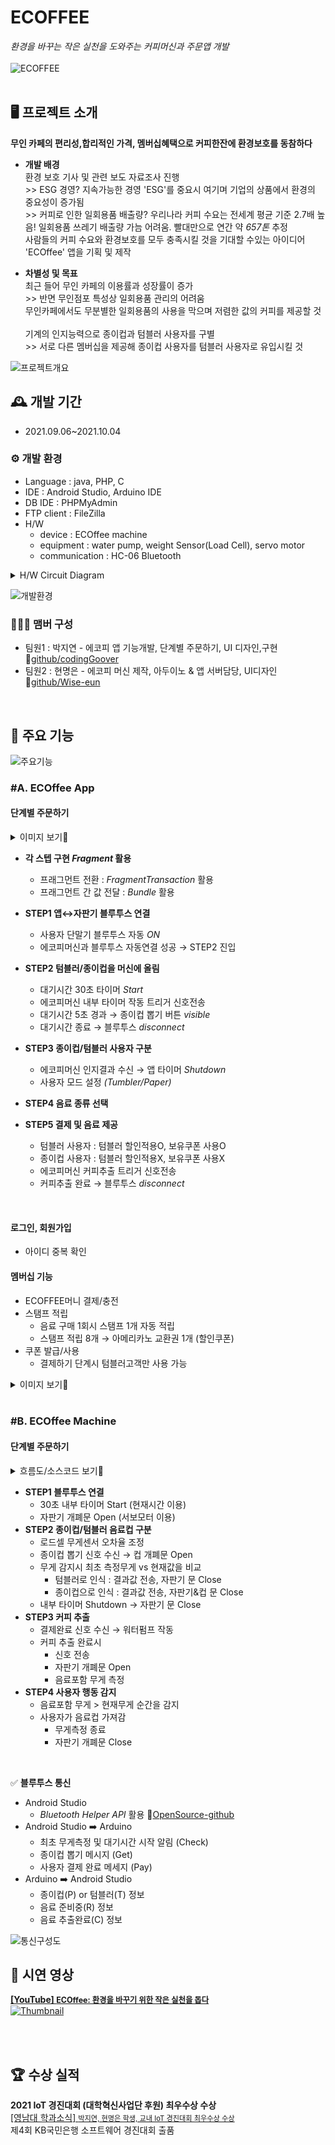# ECOFFEE
*환경을 바꾸는 작은 실천을 도와주는 커피머신과 주문앱 개발*
<br>
<br>
![ECOFFEE](https://github.com/EcoffeeProject/EcoffeeApp/blob/master/images/ecoffee_project.jpg)
<br>
<br>

## 🖥️ 프로젝트 소개
**무인 카페의 편리성,합리적인 가격, 멤버십혜택으로 커피한잔에 환경보호를 동참하다**
- **개발 배경**
<br>환경 보호 기사 및 관련 보도 자료조사 진행 
<br>>> ESG 경영? 지속가능한 경영 'ESG'를 중요시 여기며 기업의 상품에서 환경의 중요성이 증가됨 
<br>>> 커피로 인한 일회용품 배출량? 우리나라 커피 수요는 전세계 평균 기준 2.7배 높음! 일회용품 쓰레기 배출량 가늠 어려움. 빨대만으로 연간 약 *657톤* 추정 
<br> 사람들의 커피 수요와 환경보호를 모두 충족시킬 것을 기대할 수있는 아이디어 'ECOffee' 앱을 기획 및 제작

- **차별성 및 목표**
<br>최근 들어 무인 카페의 이용률과 성장률이 증가
<br>>> 반면 무인점포 특성상 일회용품 관리의 어려움
<br>무인카페에서도 무분별한 일회용품의 사용을 막으며 저렴한 값의 커피를 제공할 것  
<br>기계의 인지능력으로 종이컵과 텀블러 사용자를 구별
<br>>> 서로 다른 멤버십을 제공해 종이컵 사용자를 텀블러 사용자로 유입시킬 것

![프로젝트개요](https://github.com/EcoffeeProject/EcoffeeApp/blob/master/images/machine.png)

## 🕰️ 개발 기간
* 2021.09.06~2021.10.04

### ⚙️ 개발 환경
- Language : java, PHP, C
- IDE :  Android Studio, Arduino IDE
- DB IDE : PHPMyAdmin
- FTP client : FileZilla
- H/W 
    - device : ECOffee machine
    - equipment : water pump, weight Sensor(Load Cell), servo motor
    - communication : HC-06 Bluetooth
<details>
<summary>H/W Circuit Diagram</summary>

![회로도](https://github.com/EcoffeeProject/EcoffeeApp/blob/master/images/hw.jpg)

</details>

![개발환경](https://github.com/EcoffeeProject/EcoffeeApp/blob/master/images/devlop_system.jpg)

### 🧑‍🤝‍🧑 맴버 구성
 - 팀원1 : 박지연 - 에코피 앱 기능개발, 단계별 주문하기, UI 디자인,구현 🔗[github/codingGoover](https://github.com/codingGoover)
 - 팀원2 : 현명은 - 에코피 머신 제작, 아두이노 & 앱 서버담당, UI디자인  🔗[github/Wise-eun](https://github.com/Wise-eun)
 <br>

## 📌 주요 기능
![주요기능](https://github.com/EcoffeeProject/EcoffeeApp/blob/master/images/app_storyboard.png)
<br>

### **#A. ECOffee App**

#### 단계별 주문하기
<details>
<summary>이미지 보기🔎</summary>

![주문기능](https://github.com/EcoffeeProject/EcoffeeApp/blob/master/images/order_background.png)

</details>

- **각 스텝 구현 *Fragment* 활용**
    - 프래그먼트 전환 : *FragmentTransaction* 활용
    - 프래그먼트 간 값 전달 : *Bundle* 활용
      
- **STEP1 앱↔자판기 블루투스 연결**
    - 사용자 단말기 블루투스 자동 *ON* 
    - 에코피머신과 블루투스 자동연결 성공 → STEP2 진입
- **STEP2 텀블러/종이컵을 머신에 올림** 
    - 대기시간 30초 타이머 *Start*
    - 에코피머신 내부 타이머 작동 트리거 신호전송
    - 대기시간 5초 경과 → 종이컵 뽑기 버튼 *visible*
    - 대기시간 종료 → 블루투스 *disconnect* 
- **STEP3 종이컵/텀블러 사용자 구분**
    - 에코피머신 인지결과 수신 → 앱 타이머 *Shutdown* 
    - 사용자 모드 설정 *(Tumbler/Paper)*
- **STEP4 음료 종류 선택**
- **STEP5 결제 및 음료 제공**
    - 텀블러 사용자 : 텀블러 할인적용O, 보유쿠폰 사용O
    - 종이컵 사용자 : 텀블러 할인적용X, 보유쿠폰 사용X
    - 에코피머신 커피추출 트리거 신호전송
    - 커피추출 완료 → 블루투스 *disconnect*

<br>

#### 로그인, 회원가입
- 아이디 중복 확인

#### 멤버십 기능
- ECOFFEE머니 결제/충전
- 스탬프 적립
    - 음료 구매 1회시 스탬프 1개 자동 적립
    - 스탬프 적립 8개 → 아메리카노 교환권 1개 (할인쿠폰) 
- 쿠폰 발급/사용
    - 결제하기 단계시 텀블러고객만 사용 가능
<details>
<summary>이미지 보기🔎</summary>

![멤버십기능](https://github.com/EcoffeeProject/EcoffeeApp/blob/master/images/remain_background.png)

</details>
<br>

### **#B. ECOffee Machine** 
#### 단계별 주문하기
<details>
<summary>흐름도/소스코드 보기🔎</summary>

![단계별주문](https://github.com/EcoffeeProject/EcoffeeApp/blob/master/images/ordersystem.png)
<br>

🔗[**Arduino Source Code**](https://github.com/EcoffeeProject/EcoffeeApp/blob/master/ECOFFEE%20Machine/ECOFFEE%20Machine.ino)

</details>

- **STEP1 블루투스 연결**
    - 30초 내부 타이머 Start (현재시간 이용)
    - 자판기 개폐문 Open (서보모터 이용)
- **STEP2 종이컵/텀블러 음료컵 구분**
    - 로드셀 무게센서 오차율 조정
    - 종이컵 뽑기 신호 수신 → 컵 개폐문 Open
    - 무게 감지시 최초 측정무게 vs 현재값을 비교
        - 텀블러로 인식 : 결과값 전송, 자판기 문 Close 
        - 종이컵으로 인식 : 결과값 전송, 자판기&컵 문 Close
    - 내부 타이머 Shutdown → 자판기 문 Close
- **STEP3 커피 추출** 
    - 결제완료 신호 수신 → 워터펌프 작동  
    - 커피 추출 완료시 
        - 신호 전송
        - 자판기 개폐문 Open
        - 음료포함 무게 측정 
- **STEP4 사용자 행동 감지**
    - 음료포함 무게 > 현재무게 순간을 감지
    - 사용자가 음료컵 가져감
        - 무게측정 종료  
        - 자판기 개폐문 Close

<br>

✅ **블루투스 통신**
- Android Studio
    - *Bluetooth Helper API* 활용 🔗[OpenSource-github](https://github.com/BasicAirData/BluetoothHelper)
 - Android Studio ➡️ Arduino
    - 최초 무게측정 및 대기시간 시작 알림 (Check)
    - 종이컵 뽑기 메시지 (Get)  
    - 사용자 결제 완료 메세지 (Pay)
- Arduino ➡️ Android Studio
    - 종이컵(P) or 텀블러(T) 정보
    - 음료 준비중(R) 정보
    - 음료 추출완료(C) 정보

![통신구성도](https://github.com/EcoffeeProject/EcoffeeApp/blob/master/images/system.jpg)
<br>

## 🎥 시연 영상

[**[YouTube] <span style="font-size:89%">ECOffee: 환경을 바꾸기 위한 작은 실천을 돕다</span>**](https://www.youtube.com/watch?v=bfVl7gEw7QU)
<br>
 [![Thumbnail](https://github.com/EcoffeeProject/EcoffeeApp/blob/master/images/intro.gif)](https://www.youtube.com/watch?v=bfVl7gEw7QU)
<br>
<br>

<br>


## 🏆 수상 실적
**2021 IoT 경진대회 (대학혁신사업단 후원) 최우수상 수상**
<br>
[[영남대 학과소식] <span style="font-size:80%">박지연, 현명은 학생, 교내 IoT 경진대회 최우수상 수상</span>](https://www.yu.ac.kr/cse/community/news.do?mode=view&articleNo=5372809&article.offset=0&articleLimit=10)
<br>
제4회 KB국민은행 소프트웨어 경진대회 출품
<br>

